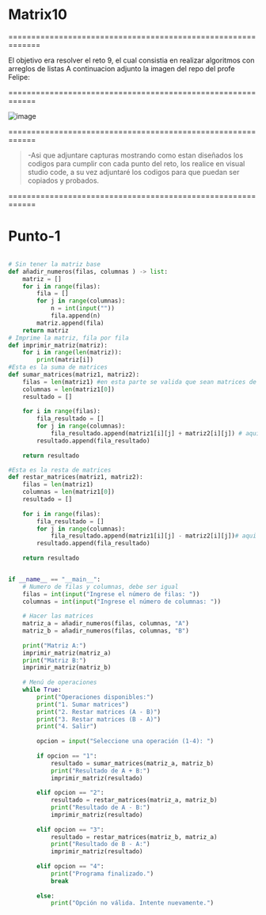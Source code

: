 # Matrix10

=============================================================

El objetivo era resolver el reto 9, el cual consistia en
realizar algoritmos con arreglos de listas
A continuacion adjunto la imagen del repo del profe Felipe:

============================================================

![image](https://github.com/user-attachments/assets/da2e82a1-84ba-48ee-8b12-dbc4db10dbca)

============================================================

 >-Asi que adjuntare capturas mostrando como estan
 >diseñados los codigos para cumplir con cada punto del reto,
 >los realice en visual studio code, a su vez adjuntaré
 >los codigos para que puedan ser copiados y probados.

============================================================

# Punto-1

``` python

# Sin tener la matriz base
def añadir_numeros(filas, columnas ) -> list:
    matriz = []
    for i in range(filas):
        fila = []
        for j in range(columnas):
            n = int(input(""))
            fila.append(n)
        matriz.append(fila)
    return matriz
# Imprime la matriz, fila por fila
def imprimir_matriz(matriz):
    for i in range(len(matriz)):
        print(matriz[i])
#Esta es la suma de matrices
def sumar_matrices(matriz1, matriz2):
    filas = len(matriz1) #en esta parte se valida que sean matrices de misma longitud, es decir, si las filas son de igual longitud
    columnas = len(matriz1[0])
    resultado = []
    
    for i in range(filas):
        fila_resultado = []
        for j in range(columnas):
            fila_resultado.append(matriz1[i][j] + matriz2[i][j]) # aqui en la suma dce matrices, pues va sumando, la misma coordenada en las dos matrices, ademas mantiene la longitad de la fila, que seria a su vez la cantidad de columnas y crea la fila despues
        resultado.append(fila_resultado)
    
    return resultado

#Esta es la resta de matrices
def restar_matrices(matriz1, matriz2):
    filas = len(matriz1)
    columnas = len(matriz1[0])
    resultado = []
    
    for i in range(filas):
        fila_resultado = []
        for j in range(columnas):
            fila_resultado.append(matriz1[i][j] - matriz2[i][j])# aqui en la resta dce matrices,resta en la misma coordenada en las dos matrices, ademas mantiene la longitad de la fila, que seria a su vez la cantidad de columnas y crea la fila despues, si resultan numeros negativos lo pone sin ningun problema
        resultado.append(fila_resultado)
    
    return resultado


if __name__ == "__main__":
    # Numero de filas y columnas, debe ser igual
    filas = int(input("Ingrese el número de filas: "))
    columnas = int(input("Ingrese el número de columnas: "))
    
    # Hacer las matrices
    matriz_a = añadir_numeros(filas, columnas, "A")
    matriz_b = añadir_numeros(filas, columnas, "B")
    
    print("Matriz A:")
    imprimir_matriz(matriz_a)
    print("Matriz B:")
    imprimir_matriz(matriz_b)
    
    # Menú de operaciones
    while True:
        print("Operaciones disponibles:")
        print("1. Sumar matrices")
        print("2. Restar matrices (A - B)")
        print("3. Restar matrices (B - A)")
        print("4. Salir")
        
        opcion = input("Seleccione una operación (1-4): ")
        
        if opcion == "1":
            resultado = sumar_matrices(matriz_a, matriz_b)
            print("Resultado de A + B:")
            imprimir_matriz(resultado)
        
        elif opcion == "2":
            resultado = restar_matrices(matriz_a, matriz_b)
            print("Resultado de A - B:")
            imprimir_matriz(resultado)
        
        elif opcion == "3":
            resultado = restar_matrices(matriz_b, matriz_a)
            print("Resultado de B - A:")
            imprimir_matriz(resultado)
        
        elif opcion == "4":
            print("Programa finalizado.")
            break
        
        else:
            print("Opción no válida. Intente nuevamente.")

```
